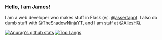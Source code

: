 ### Hello, I am James!

<!--
**onlytruejames/onlytruejames** is a ✨ _special_ ✨ repository because its `README.md` (this file) appears on your GitHub profile.

Here are some ideas to get you started:

- 🔭 I’m currently working on ...
- 🌱 I’m currently learning ...
- 👯 I’m looking to collaborate on ...
- 🤔 I’m looking for help with ...
- 💬 Ask me about ...
- 📫 How to reach me: ...
- 😄 Pronouns: ...
- ⚡ Fun fact: ...
-->

I am a web developer who makes stuff in Flask (eg. [@assertapp](https://www.github.com/assertapp)). I also do dumb stuff with [@TheShadowNinjaYT](https://www.github.com/TheShadowNinjaYT), and I am staff at [@AllesHQ](https://www.github.com/AllesHQ).

[![Anurag's github stats](https://github-readme-stats.vercel.app/api?username=onlytruejames)](https://github.com/anuraghazra/github-readme-stats)
[![Top Langs](https://github-readme-stats.vercel.app/api/top-langs/?username=onlytruejames)](https://github.com/anuraghazra/github-readme-stats)
